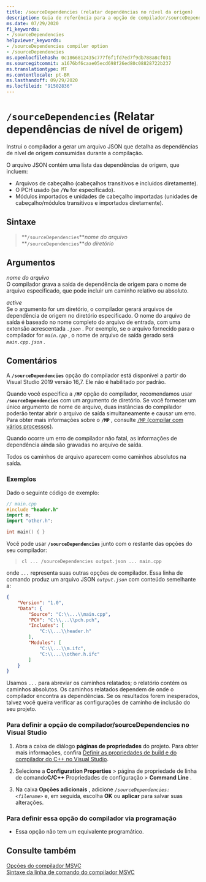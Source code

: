 ```yaml
---
title: /sourceDependencies (relatar dependências no nível da origem)
description: Guia de referência para a opção de compilador/sourceDependencies no Microsoft C++.
ms.date: 07/29/2020
f1_keywords:
- /sourceDependencies
helpviewer_keywords:
- /sourceDependencies compiler option
- /sourceDependencies
ms.openlocfilehash: 0c1866812435c777f6f1fd7ed7f9db788a8cf031
ms.sourcegitcommit: a1676bf6caae05ecd698f26ed80c08828722b237
ms.translationtype: MT
ms.contentlocale: pt-BR
ms.lasthandoff: 09/29/2020
ms.locfileid: "91502836"
---
```

# <a name="sourcedependencies-report-source-level-dependencies"></a>`/sourceDependencies` (Relatar dependências de nível de origem)

Instrui o compilador a gerar um arquivo JSON que detalha as dependências de nível de origem consumidas durante a compilação.

O arquivo JSON contém uma lista das dependências de origem, que incluem:

- Arquivos de cabeçalho (cabeçalhos transitivos e incluídos diretamente).
- O PCH usado (se **`/Yu`** for especificado).
- Módulos importados e unidades de cabeçalho importadas (unidades de cabeçalho/módulos transitivos e importados diretamente).

## <a name="syntax"></a>Sintaxe

> **`/sourceDependencies`***nome do arquivo*\
> **`/sourceDependencies`***do diretório*

## <a name="arguments"></a>Argumentos

*nome do arquivo*\
O compilador grava a saída de dependência de origem para o nome de arquivo especificado, que pode incluir um caminho relativo ou absoluto.

*active*\
Se o argumento for um diretório, o compilador gerará arquivos de dependência de origem no diretório especificado. O nome do arquivo de saída é baseado no nome completo do arquivo de entrada, com uma extensão acrescentada *`.json`* . Por exemplo, se o arquivo fornecido para o compilador for *`main.cpp`* , o nome de arquivo de saída gerado será *`main.cpp.json`* .

## <a name="remarks"></a>Comentários

A **`/sourceDependencies`** opção do compilador está disponível a partir do Visual Studio 2019 versão 16,7. Ele não é habilitado por padrão.

Quando você especifica a **`/MP`** opção do compilador, recomendamos usar **`/sourceDependencies`** com um argumento de diretório. Se você fornecer um único argumento de nome de arquivo, duas instâncias do compilador poderão tentar abrir o arquivo de saída simultaneamente e causar um erro. Para obter mais informações sobre o **`/MP`** , consulte [ `/MP` (compilar com vários processos)](mp-build-with-multiple-processes.md).

Quando ocorre um erro de compilador não fatal, as informações de dependência ainda são gravadas no arquivo de saída.

Todos os caminhos de arquivo aparecem como caminhos absolutos na saída.

### <a name="examples"></a>Exemplos

Dado o seguinte código de exemplo:

```cpp
// main.cpp
#include "header.h"
import m;
import "other.h";

int main() { }
```

Você pode usar **`/sourceDependencies`** junto com o restante das opções do seu compilador:

> `cl ... /sourceDependencies output.json ... main.cpp`

onde `...` representa suas outras opções de compilador. Essa linha de comando produz um arquivo JSON *`output.json`* com conteúdo semelhante a:

```JSON
{
    "Version": "1.0",
    "Data": {
        "Source": "C:\\...\\main.cpp",
        "PCH": "C:\\...\\pch.pch",
        "Includes": [
            "C:\\...\\header.h"
        ],
        "Modules": [
            "C:\\...\\m.ifc",
            "C:\\...\\other.h.ifc"
        ]
    }
}
```

Usamos `...` para abreviar os caminhos relatados; o relatório contém os caminhos absolutos. Os caminhos relatados dependem de onde o compilador encontra as dependências. Se os resultados forem inesperados, talvez você queira verificar as configurações de caminho de inclusão do seu projeto.

### <a name="to-set-the-sourcedependencies-compiler-option-in-visual-studio"></a>Para definir a opção de compilador/sourceDependencies no Visual Studio

1. Abra a caixa de diálogo **páginas de propriedades** do projeto. Para obter mais informações, confira [Definir as propriedades de build e do compilador do C++ no Visual Studio](../working-with-project-properties.md).

1. Selecione a **Configuration Properties**  >  página de propriedade de linha de comando**C/C++** Propriedades de configuração  >  **Command Line** .

1. Na caixa **Opções adicionais** , adicione *`/sourceDependencies: <filename>`* e, em seguida, escolha **OK** ou **aplicar** para salvar suas alterações.

### <a name="to-set-this-compiler-option-programmatically"></a>Para definir essa opção do compilador via programação

- Essa opção não tem um equivalente programático.

## <a name="see-also"></a>Consulte também

[Opções do compilador MSVC](compiler-options.md)<br/>
[Sintaxe da linha de comando do compilador MSVC](compiler-command-line-syntax.md)<br/>
